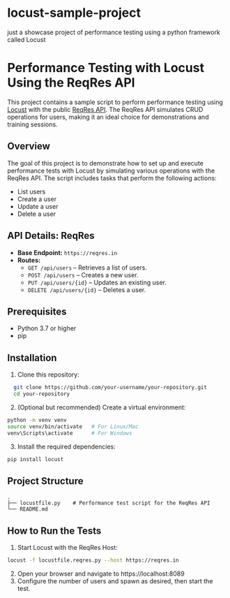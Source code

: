 # locust-sample-project
just a showcase project of performance testing using a python framework called Locust

# Performance Testing with Locust Using the ReqRes API

This project contains a sample script to perform performance testing using [Locust](https://locust.io/) with the public [ReqRes API](https://reqres.in/). The ReqRes API simulates CRUD operations for users, making it an ideal choice for demonstrations and training sessions.

## Overview

The goal of this project is to demonstrate how to set up and execute performance tests with Locust by simulating various operations with the ReqRes API. The script includes tasks that perform the following actions:
- List users
- Create a user
- Update a user
- Delete a user

## API Details: ReqRes

- **Base Endpoint:** `https://reqres.in`
- **Routes:**
  - `GET /api/users` – Retrieves a list of users.
  - `POST /api/users` – Creates a new user.
  - `PUT /api/users/{id}` – Updates an existing user.
  - `DELETE /api/users/{id}` – Deletes a user.

## Prerequisites

- Python 3.7 or higher
- pip

## Installation

1. Clone this repository:
```bash
  git clone https://github.com/your-username/your-repository.git
  cd your-repository
```
2. (Optional but recommended) Create a virtual environment:
  ```bash
  python -m venv venv
  source venv/bin/activate   # For Linux/Mac
  venv\Scripts\activate      # For Windows
  ```
3. Install the required dependencies:
  ```bash
  pip install locust
  ```
## Project Structure
  ```
  .
  ├── locustfile.py    # Performance test script for the ReqRes API
  └── README.md
  ```
## How to Run the Tests

1. Start Locust with the ReqRes Host:
  ```bash
  locust -f locustfile.reqres.py --host https://reqres.in
  ```
2. Open your browser and navigate to https://localhost:8089
3. Configure the number of users and spawn as desired, then start the test.
